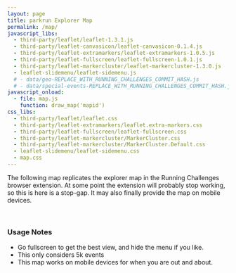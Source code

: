 ```yaml
---
layout: page
title: parkrun Explorer Map
permalink: /map/
javascript_libs:
  - third-party/leaflet/leaflet-1.3.1.js
  - third-party/leaflet-canvasicon/leaflet-canvasicon-0.1.4.js
  - third-party/leaflet-extramarkers/leaflet-extramarkers-1.0.5.js
  - third-party/leaflet-fullscreen/leaflet-fullscreen-1.0.1.js
  - third-party/leaflet-markercluster/leaflet-markercluster-1.3.0.js
  - leaflet-slidemenu/leaflet-sidemenu.js
  # - data/geo-REPLACE_WITH_RUNNING_CHALLENGES_COMMIT_HASH.js
  # - data/special-events-REPLACE_WITH_RUNNING_CHALLENGES_COMMIT_HASH.js
javascript_onload:
  - file: map.js
    function: draw_map('mapid')
css_libs:
  - third-party/leaflet/leaflet.css
  - third-party/leaflet-extramarkers/leaflet.extra-markers.css
  - third-party/leaflet-fullscreen/leaflet-fullscreen.css
  - third-party/leaflet-markercluster/MarkerCluster.css
  - third-party/leaflet-markercluster/MarkerCluster.Default.css
  - leaflet-slidemenu/leaflet-sidemenu.css
  - map.css
---
```


The following map replicates the explorer map in the Running Challenges browser extension. At some point the extension will probably stop working, so this is here is a stop-gap. It may also finally provide the map on mobile devices.

<div id="mapid"></div>
<br/>

### Usage Notes

- Go fullscreen to get the best view, and hide the menu if you like.
- This only considers 5k events
- This map works on mobile devices for when you are out and about.
